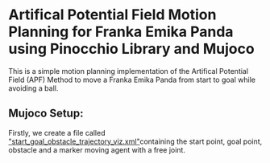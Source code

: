# Artifical Potential Field Motion Planning for Franka Emika Panda using Pinocchio Library and Mujoco

This is a simple motion planning implementation of the Artifical Potential Field (APF) Method to move a Franka Emika Panda from start to goal while avoiding a ball.

## Mujoco Setup:
Firstly, we create a file called ["start_goal_obstacle_trajectory_viz.xml"](models/start_goal_obstacle_trajectory_viz.xml)containing the start point, goal point, obstacle and a marker moving agent with a free joint.

